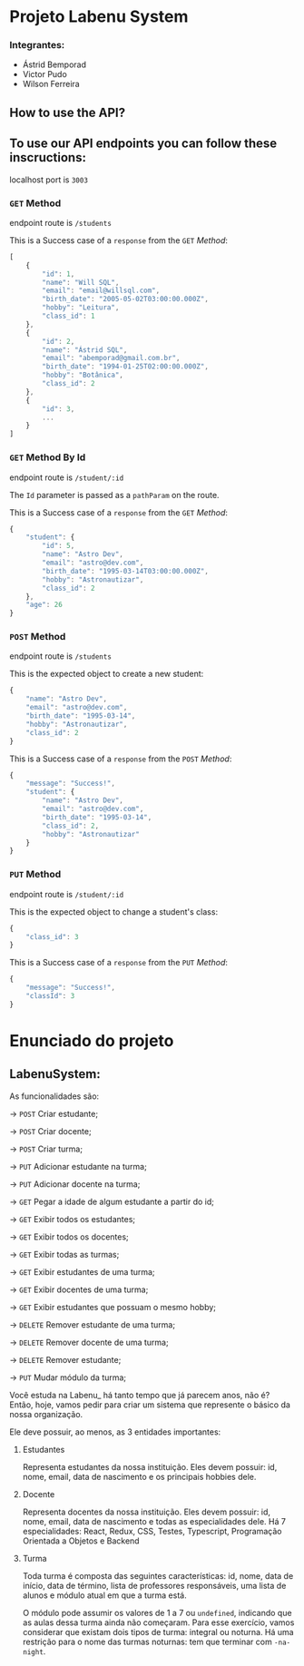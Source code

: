 # Projeto Labenu System
### Integrantes:
- Ástrid Bemporad
- Victor Pudo
- Wilson Ferreira


## How to use the API?
## To use our API endpoints you can follow these inscructions:
localhost port is `3003`

### `GET` Method
endpoint route is `/students`

This is a Success case of a `response` from the `GET` _Method_:
```ts
[
    {
        "id": 1,
        "name": "Will SQL",
        "email": "email@willsql.com",
        "birth_date": "2005-05-02T03:00:00.000Z",
        "hobby": "Leitura",
        "class_id": 1
    },
    {
        "id": 2,
        "name": "Ástrid SQL",
        "email": "abemporad@gmail.com.br",
        "birth_date": "1994-01-25T02:00:00.000Z",
        "hobby": "Botânica",
        "class_id": 2
    },
    {
        "id": 3,
        ...
    }
]
```

### `GET` Method By Id
endpoint route is `/student/:id`

The `Id` parameter is passed as a `pathParam` on the route.

This is a Success case of a `response` from the `GET` _Method_:
```ts
{
    "student": {
        "id": 5,
        "name": "Astro Dev",
        "email": "astro@dev.com",
        "birth_date": "1995-03-14T03:00:00.000Z",
        "hobby": "Astronautizar",
        "class_id": 2
    },
    "age": 26
}
```

### `POST` Method
endpoint route is `/students`

This is the expected object to create a new student:
```ts
{
    "name": "Astro Dev",
    "email": "astro@dev.com",
    "birth_date": "1995-03-14",
    "hobby": "Astronautizar",
    "class_id": 2
}
```

This is a Success case of a `response` from the `POST` _Method_:
```ts
{
    "message": "Success!",
    "student": {
        "name": "Astro Dev",
        "email": "astro@dev.com",
        "birth_date": "1995-03-14",
        "class_id": 2,
        "hobby": "Astronautizar"
    }
}
```

### `PUT` Method
endpoint route is `/student/:id`

This is the expected object to change a student's class:
```ts
{
    "class_id": 3
}
```

This is a Success case of a `response` from the `PUT` _Method_:
```ts
{
    "message": "Success!",
    "classId": 3
}
```

# Enunciado do projeto
## LabenuSystem:

As funcionalidades são:

→ `POST` Criar estudante;

→ `POST` Criar docente;

→ `POST` Criar turma;

→ `PUT` Adicionar estudante na turma;

→ `PUT` Adicionar docente na turma;

→ `GET` Pegar a idade de algum estudante a partir do id;

→ `GET` Exibir todos os estudantes;

→ `GET` Exibir todos os docentes;

→ `GET` Exibir todas as turmas;

→ `GET` Exibir estudantes de uma turma;

→ `GET` Exibir docentes de uma turma;

→ `GET` Exibir estudantes que possuam o mesmo hobby;

→ `DELETE` Remover estudante de uma turma;

→ `DELETE` Remover docente de uma turma;

→ `DELETE` Remover estudante;

→ `PUT` Mudar módulo da turma;


Você estuda na Labenu_ há tanto tempo que já parecem anos, não é? Então, hoje, vamos pedir para criar um sistema que represente o básico da nossa organização. 

Ele deve possuir, ao menos, as 3 entidades importantes:

1. Estudantes 

    Representa estudantes da nossa instituição. Eles devem possuir: id, nome, email, data de nascimento e os principais hobbies dele. 

2. Docente

    Representa docentes da nossa instituição. Eles devem possuir: id, nome, email, data de nascimento e todas as especialidades dele. Há 7 especialidades: React, Redux, CSS, Testes, Typescript, Programação Orientada a Objetos e Backend

3. Turma

    Toda turma é composta das seguintes características: id, nome, data de início, data de término, lista de professores responsáveis, uma lista de alunos e módulo atual em que a turma está.

    O módulo pode assumir os valores de 1 a 7 ou `undefined`, indicando que as aulas dessa turma ainda não começaram. Para esse exercício, vamos considerar que existam dois tipos de turma: integral ou noturna. Há uma restrição para o nome das turmas noturnas: tem que terminar com `-na-night`.
